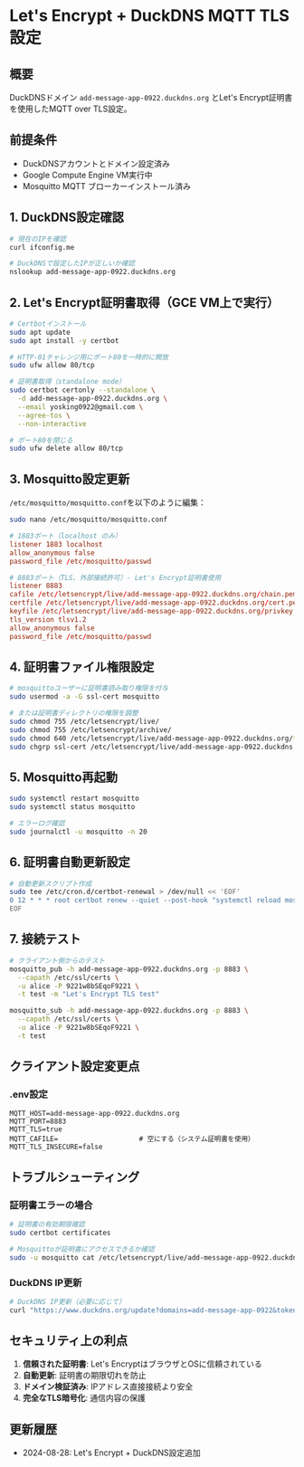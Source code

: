 # Let's Encrypt + DuckDNS MQTT TLS設定

## 概要
DuckDNSドメイン `add-message-app-0922.duckdns.org` とLet's Encrypt証明書を使用したMQTT over TLS設定。

## 前提条件
- DuckDNSアカウントとドメイン設定済み
- Google Compute Engine VM実行中
- Mosquitto MQTT ブローカーインストール済み

## 1. DuckDNS設定確認

```bash
# 現在のIPを確認
curl ifconfig.me

# DuckDNSで設定したIPが正しいか確認
nslookup add-message-app-0922.duckdns.org
```

## 2. Let's Encrypt証明書取得（GCE VM上で実行）

```bash
# Certbotインストール
sudo apt update
sudo apt install -y certbot

# HTTP-01チャレンジ用にポート80を一時的に開放
sudo ufw allow 80/tcp

# 証明書取得（standalone mode）
sudo certbot certonly --standalone \
  -d add-message-app-0922.duckdns.org \
  --email yosking0922@gmail.com \
  --agree-tos \
  --non-interactive

# ポート80を閉じる
sudo ufw delete allow 80/tcp
```

## 3. Mosquitto設定更新

`/etc/mosquitto/mosquitto.conf`を以下のように編集：

```bash
sudo nano /etc/mosquitto/mosquitto.conf
```

```conf
# 1883ポート（localhost のみ）
listener 1883 localhost
allow_anonymous false
password_file /etc/mosquitto/passwd

# 8883ポート（TLS、外部接続許可）- Let's Encrypt証明書使用
listener 8883
cafile /etc/letsencrypt/live/add-message-app-0922.duckdns.org/chain.pem
certfile /etc/letsencrypt/live/add-message-app-0922.duckdns.org/cert.pem
keyfile /etc/letsencrypt/live/add-message-app-0922.duckdns.org/privkey.pem
tls_version tlsv1.2
allow_anonymous false
password_file /etc/mosquitto/passwd
```

## 4. 証明書ファイル権限設定

```bash
# mosquittoユーザーに証明書読み取り権限を付与
sudo usermod -a -G ssl-cert mosquitto

# または証明書ディレクトリの権限を調整
sudo chmod 755 /etc/letsencrypt/live/
sudo chmod 755 /etc/letsencrypt/archive/
sudo chmod 640 /etc/letsencrypt/live/add-message-app-0922.duckdns.org/*.pem
sudo chgrp ssl-cert /etc/letsencrypt/live/add-message-app-0922.duckdns.org/*.pem
```

## 5. Mosquitto再起動

```bash
sudo systemctl restart mosquitto
sudo systemctl status mosquitto

# エラーログ確認
sudo journalctl -u mosquitto -n 20
```

## 6. 証明書自動更新設定

```bash
# 自動更新スクリプト作成
sudo tee /etc/cron.d/certbot-renewal > /dev/null << 'EOF'
0 12 * * * root certbot renew --quiet --post-hook "systemctl reload mosquitto"
EOF
```

## 7. 接続テスト

```bash
# クライアント側からのテスト
mosquitto_pub -h add-message-app-0922.duckdns.org -p 8883 \
  --capath /etc/ssl/certs \
  -u alice -P 9221w8bSEqoF9221 \
  -t test -m "Let's Encrypt TLS test"

mosquitto_sub -h add-message-app-0922.duckdns.org -p 8883 \
  --capath /etc/ssl/certs \
  -u alice -P 9221w8bSEqoF9221 \
  -t test
```

## クライアント設定変更点

### .env設定
```env
MQTT_HOST=add-message-app-0922.duckdns.org
MQTT_PORT=8883
MQTT_TLS=true
MQTT_CAFILE=                    # 空にする（システム証明書を使用）
MQTT_TLS_INSECURE=false
```

## トラブルシューティング

### 証明書エラーの場合
```bash
# 証明書の有効期限確認
sudo certbot certificates

# Mosquittoが証明書にアクセスできるか確認
sudo -u mosquitto cat /etc/letsencrypt/live/add-message-app-0922.duckdns.org/cert.pem
```

### DuckDNS IP更新
```bash
# DuckDNS IP更新（必要に応じて）
curl "https://www.duckdns.org/update?domains=add-message-app-0922&token=YOUR_TOKEN&ip="
```

## セキュリティ上の利点

1. **信頼された証明書**: Let's EncryptはブラウザとOSに信頼されている
2. **自動更新**: 証明書の期限切れを防止
3. **ドメイン検証済み**: IPアドレス直接接続より安全
4. **完全なTLS暗号化**: 通信内容の保護

## 更新履歴
- 2024-08-28: Let's Encrypt + DuckDNS設定追加